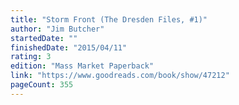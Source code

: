 ```yaml
---
title: "Storm Front (The Dresden Files, #1)"
author: "Jim Butcher"
startedDate: ""
finishedDate: "2015/04/11"
rating: 3
edition: "Mass Market Paperback"
link: "https://www.goodreads.com/book/show/47212"
pageCount: 355
---
```



